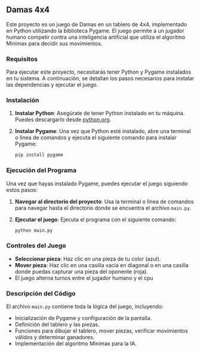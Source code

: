 ## Damas 4x4

Este proyecto es un juego de Damas en un tablero de 4x4, implementado en Python utilizando la biblioteca Pygame. El juego permite a un jugador humano competir contra una inteligencia artificial que utiliza el algoritmo Minimax para decidir sus movimientos.

### Requisitos

Para ejecutar este proyecto, necesitarás tener Python y Pygame instalados en tu sistema. A continuación, se detallan los pasos necesarios para instalar las dependencias y ejecutar el juego.

### Instalación

1. **Instalar Python**: Asegúrate de tener Python instalado en tu máquina. Puedes descargarlo desde [python.org](https://www.python.org/downloads/).

2. **Instalar Pygame**: Una vez que Python esté instalado, abre una terminal o línea de comandos y ejecuta el siguiente comando para instalar Pygame:

   ```bash
   pip install pygame
   ```

### Ejecución del Programa

Una vez que hayas instalado Pygame, puedes ejecutar el juego siguiendo estos pasos:

1. **Navegar al directorio del proyecto**: Usa la terminal o línea de comandos para navegar hasta el directorio donde se encuentra el archivo `main.py`.

2. **Ejecutar el juego**: Ejecuta el programa con el siguiente comando:

   ```bash
   python main.py
   ```

### Controles del Juego

- **Seleccionar pieza**: Haz clic en una pieza de tu color (azul).
- **Mover pieza**: Haz clic en una casilla vacía en diagonal o en una casilla donde puedas capturar una pieza del oponente (roja).
- El juego alterna turnos entre el jugador humano y el cpu

### Descripción del Código

El archivo `main.py` contiene toda la lógica del juego, incluyendo:

- Inicialización de Pygame y configuración de la pantalla.
- Definición del tablero y las piezas.
- Funciones para dibujar el tablero, mover piezas, verificar movimientos válidos y determinar ganadores.
- Implementación del algoritmo Minimax para la IA.
